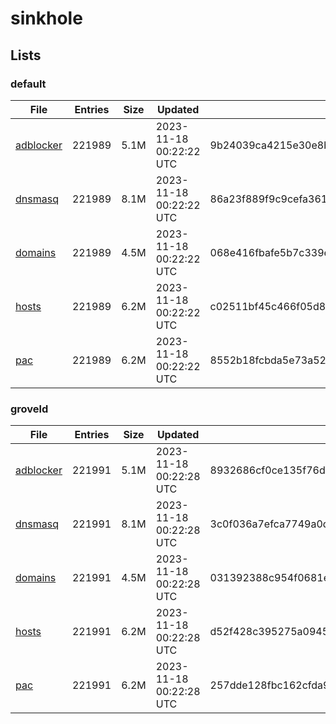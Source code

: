 # sinkhole

## Lists

### default

|File|Entries|Size|Updated|Hash|
|-|-|-|-|-|
|[adblocker](https://raw.githubusercontent.com/groveld/sinkhole/lists/default/adblocker.txt)|221989|5.1M|2023-11-18 00:22:22 UTC|9b24039ca4215e30e8bd5ca1f64159bbae513e527dd199ff06805f44bc5610fc|
|[dnsmasq](https://raw.githubusercontent.com/groveld/sinkhole/lists/default/dnsmasq.txt)|221989|8.1M|2023-11-18 00:22:22 UTC|86a23f889f9c9cefa361cffff75a3905f7de485bc67c051e41307005429191f8|
|[domains](https://raw.githubusercontent.com/groveld/sinkhole/lists/default/domains.txt)|221989|4.5M|2023-11-18 00:22:22 UTC|068e416fbafe5b7c339ed44f42dfd9ae2d74292faf90980394a5a638f7805c6f|
|[hosts](https://raw.githubusercontent.com/groveld/sinkhole/lists/default/hosts.txt)|221989|6.2M|2023-11-18 00:22:22 UTC|c02511bf45c466f05d8000a0ef4874d2d540e2e59f452d3541cb0fc536dd4917|
|[pac](https://raw.githubusercontent.com/groveld/sinkhole/lists/default/pac.txt)|221989|6.2M|2023-11-18 00:22:22 UTC|8552b18fcbda5e73a526c8dbf4aa8a2ab62967e0f2e21f227a849ee225782bf3|

### groveld

|File|Entries|Size|Updated|Hash|
|-|-|-|-|-|
|[adblocker](https://raw.githubusercontent.com/groveld/sinkhole/lists/groveld/adblocker.txt)|221991|5.1M|2023-11-18 00:22:28 UTC|8932686cf0ce135f76d6603ce69abc04a445b7f5bb634e051cd0df9740c816cc|
|[dnsmasq](https://raw.githubusercontent.com/groveld/sinkhole/lists/groveld/dnsmasq.txt)|221991|8.1M|2023-11-18 00:22:28 UTC|3c0f036a7efca7749a0da0f15d9fd9bb7f12a1f98e83bc48c8f97f8ad35eb4c2|
|[domains](https://raw.githubusercontent.com/groveld/sinkhole/lists/groveld/domains.txt)|221991|4.5M|2023-11-18 00:22:28 UTC|031392388c954f0681e629e7fe2bfbdd8c71ca84e401a4773bb5c11301df995d|
|[hosts](https://raw.githubusercontent.com/groveld/sinkhole/lists/groveld/hosts.txt)|221991|6.2M|2023-11-18 00:22:28 UTC|d52f428c395275a09458430f3253756bb407c41e9dba5418512f9eeea1c54f1d|
|[pac](https://raw.githubusercontent.com/groveld/sinkhole/lists/groveld/pac.txt)|221991|6.2M|2023-11-18 00:22:28 UTC|257dde128fbc162cfda953a9bbae240a7c14c54519d6432a197d27f0888ce908|
